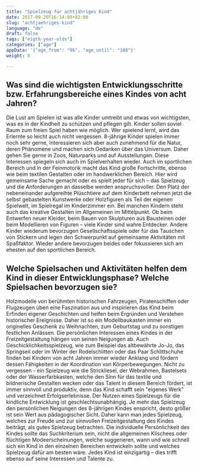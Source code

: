 ```yaml
---
title: "Spielzeug für achtjähriges Kind"
date: 2017-09-20T16:14:09+02:00
slug: "achtjaehriges-kind"
language: "de"
draft: false
tags: ["eigth-year-olds"]
categories: ["age"]
appData: '{"age_from": "96", "age_until": "108"}'
weight: 8

---
```


<h2> Was sind die wichtigsten Entwicklungsschritte bzw. Erfahrungsbereiche eines Kindes von acht Jahren?</h2>

Die Lust am Spielen ist was alle Kinder umtreibt und etwas von wichtigsten, was es in der Kindheit zu schützen und pflegen gilt. Kinder sollen soviel Raum zum freien Spiel haben wie möglich. Wer spielend lernt, wird das Erlernte so leicht auch nicht vergessen. 8-jährige Kinder spielen immer noch sehr gerne, interessieren sich aber auch zunehmend für die Natur, deren Phänomene und machen sich Gedanken über das Universum. Daher gehen Sie gerne in Zoos, Naturparks und auf Ausstellungen. Diese Interessen spiegeln sich auch im Spielverhalten wieder. Auch im sportlichen Bereich und in der Feinmotorik macht das Kind große Fortschritte, ebenso wie beim textilen Gestalten oder im handwerklichen Bereich. Hier wird gemeinsame Sache gemacht oder es spielt jeder für sich – das Spielzeug und die Anforderungen an dasselbe werden anspruchsvoller. Den Platz der nebeneinander aufgereihte Plüschtiere auf dem Kinderbett nehmen jetzt die selbst gebastelten Kunstwerke oder Holzfiguren als Teil der eigenen Spielwelt, im Spielregal im Kinderzimmer ein. Bei manchen Kindern steht auch das kreative Gestalten im Allgemeinen im Mittelpunkt. Ob beim Entwerfen neuer Kleider, beim Bauen von Skulpturen aus Bausteinen oder beim Modellieren von Figuren – viele Kinder sind wahre Entdecker. Andere Kinder wiederum bevorzugen Gesellschaftsspiele oder für das Tauschen von Stickern und legen den Schwerpunkt auf gemeinsame Aktivitäten mit Spaßfaktor. Wieder andere bevorzugen beides oder fokussieren sich am ehesten auf den sportlichen Bereich.

<h2>Welche Spielsachen und Aktivitäten helfen dem Kind in dieser Entwicklungsphase? Welche Spielsachen bevorzugen sie? </h2>

Holzmodelle von berühmten historischen Fahrzeugen, Piratenschiffen oder Flugzeugen üben eine Faszination aus und inspirieren das Kind beim Erfinden eigener Geschichten und helfen beim Ergründen und Verstehen historischer Ereignisse. Daher ist so ein Modellbaukasten immer ein originelles Geschenk zu Weihnachten, zum Geburtstag und zu sonstigen festlichen Anlässen. Die persönlichen Interessen eines Kindes in der Freizeitgestaltung hängen von seinen Neigungen ab. Auch Geschicklichkeitsspielzeug, wie zum Beispiel das altbewährte Jo-Jo, das Springseil oder im Winter der Rodelschlitten oder das Paar Schlittschuhe finden bei Kindern von acht Jahren immer wieder Anklang und fördern dessen Fähigkeiten in der Koordination von Körperbewegungen. Nicht zu vergessen - ein Spielzeug wie die Strickliesel, der Webrahmen, Bastelsets oder der Wasserfarbkasten, welche den Sinn für das textile und bildnerische Gestalten wecken oder das Talent in diesem Bereich fördert, ist immer sinnvoll und produktiv, denn das Kind schafft sein "eigenes Werk" und verzeichnet Erfolgserlebnisse. Der Nutzen eines Spielzeugs für die kindliche Entwicklung ist geschlechtsunabhängig. Je mehr das Spielzeug den persönlichen Neigungen des 8-jährigen Kindes enspricht, desto größer ist sein Wert aus pädagogischer Sicht. Daher kann man jedes Spielzeug, welches zur Freude und zur sinnvollen Freizeitgestaltung des Kindes beiträgt, als gutes Spielzeug betrachten. Die individuelle Persönlichkeit des Kindes sollte das Suchkriterium sein, nicht die allgemeinen Klischees oder flüchtigen Modeerscheinungen, welche suggerieren, wann und wie schnell sich ein Kind in den einzelnen Bereichen entwickeln sollte und welches Spielzeug dafür am besten wäre. Jedes Kind ist einzigartig – dies trifft ebenso auf seine Interessen und Talente zu.
